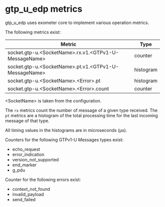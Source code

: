 gtp_u_edp metrics
=================

gtp_u_edp uses exometer core to implement various operation metrics.

The following metrics exist:

| Metric                                                               | Type      |
| -------------------------------------------------------------------- | --------- |
| socket.gtp-u.\<SocketName\>.rx.v1.\<GTPv1-U-MessageName\>            | counter   |
| socket.gtp-u.\<SocketName\>.pt.v1.\<GTPv1-U-MessageName\>            | histogram |
| socket.gtp-u.\<SocketName\>.\<Error\>.pt                             | histogram |
| socket.gtp-u.\<SocketName\>.\<Error\>.count                          | counter   |

\<SocketName\> is taken from the configuration.

The `rx` metrics count the number of message of a given type received. The `pt`
metrics are a histogram of the total processing time for the last incoming
message of that type.

All timing values in the histograms are in microseconds (µs).

Counters for the following GTPv1-U Messages types exist:

 * echo\_request
 * error\_indication
 * version\_not\_supported
 * end\_marker
 * g\_pdu

Counter for the following errors exist:

 * context\_not\_found
 * invalid\_payload
 * send\_failed
